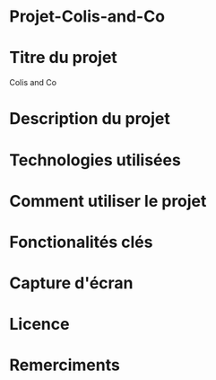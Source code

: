 # Projet-Colis-and-Co
# Titre du projet 
Colis and Co 
# Description du projet 

# Technologies utilisées

# Comment utiliser le projet

# Fonctionalités clés

# Capture d'écran

# Licence

# Remerciments
